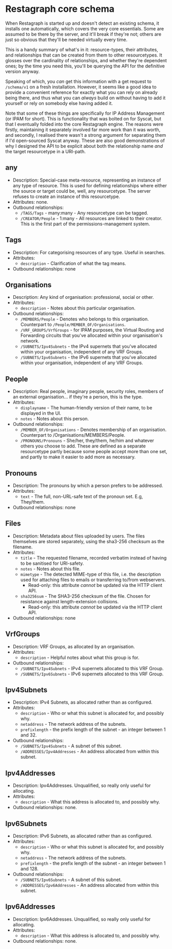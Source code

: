 # Restagraph core schema

When Restagraph is started up and doesn't detect an existing schema, it installs one automatically, which covers the very core essentials. Some are assumed to be there by the server, and it'll break if they're not; others are just so obvious that they'll be needed virtually every time.

This is a handy summary of what's in it: resource-types, their attributes, and relationships that can be created from them to other resourcetypes. It glosses over the cardinality of relationships, and whether they're dependent ones; by the time you need this, you'll be querying the API for the definitive version anyway.

Speaking of which, you _can_ get this information with a get request to `/schema/v1` on a fresh installation. However, it seems like a good idea to provide a convenient reference for exactly what you can rely on already being there, and thus what you can _always_ build on without having to add it yourself or rely on somebody else having added it.

Note that some of these things are specifically for IP Address Management (or IPAM for short). This is functionality that was bolted on for Syscat, but that I eventually folded into the core Restagraph engine. The reasons were firstly, maintaining it separately involved far more work than it was worth, and secondly, I realised there wasn't a strong argument for separating them if I'd open-sourced Syscat anyway. These are also good demonstrations of why I designed the API to be explicit about both the relationship name _and_ the target resourcetype in a URI-path.


## any

- Description: Special-case meta-resource, representing an instance of any type of resource. This is used for defining relationships where either the source or target could be, well, any resourcetype. The server refuses to create an instance of this resourcetype.
- Attributes: none.
- Outbound relationships:
    - `/TAGS/Tags` - many:many - Any resourcetype can be tagged.
    - `/CREATOR/People` - 1:many - All resources are linked to their creator. This is the first part of the permissions-management system.


## Tags

- Description: For categorising resources of any type. Useful in searches.
- Attributes:
    - `description` - Clarification of what the tag means.
- Outbound relationships: none


## Organisations

- Description: Any kind of organisation: professional, social or other.
- Attributes:
    - `description` - Notes about this particular organisation.
- Outbound relationships:
    - `/MEMBERS/People` - Denotes who belongs to this organisation. Counterpart to `/People/MEMBER_OF/Organisations`.
    - `/VRF_GROUPS/VrfGroups` - for IPAM purposes, the Virtual Routing and Forwarding circuits that you've allocated within your organisation's network.
    - `/SUBNETS/Ipv4Subnets` - the IPv4 supernets that you've allocated within your organisation, independent of any VRF Groups.
    - `/SUBNETS/Ipv6Subnets` - the IPv6 supernets that you've allocated within your organisation, independent of any VRF Groups.


## People

- Description: Real people, imaginary people, security roles, members of an external organisation... if they're a person, this is the type.
- Attributes:
    - `displayname` - The human-friendly version of their name, to be displayed in the UI.
    - `notes` - Notes about this person.
- Outbound relationships:
    - `/MEMBER_OF/Organisations` - Denotes membership of an organisation. Counterpart to /Organisations/MEMBERS/People.
    - `/PRONOUNS/Pronouns` - She/her, they/them, he/him and whatever others you choose to add. These are defined as a separate resourcetype partly because some people accept more than one set, and partly to make it easier to add more as necessary.


## Pronouns

- Description: The pronouns by which a person prefers to be addressed.
- Attributes:
    - `text` - The full, non-URL-safe text of the pronoun set. E.g, They/them.
- Outbound relationships: none


## Files

- Description: Metadata about files uploaded by users. The files themselves are stored separately, using the sha3-256 checksum as the filename.
- Attributes:
    - `title` - The requested filename, recorded verbatim instead of having to be sanitised for URI-safety.
    - `notes` - Notes about this file.
    - `mimetype` - The detected MIME-type of this file, i.e. the description used for attaching files to emails or transferring to/from webservers.
        - Read-only: this attribute _cannot_ be updated via the HTTP client API.
    - `sha3256sum` - The SHA3-256 checksum of the file. Chosen for resistance against length-extension collisions.
        - Read-only: this attribute _cannot_ be updated via the HTTP client API.
- Outbound relationships: none


## VrfGroups

- Description: VRF Groups, as allocated by an organisation.
- Attributes:
    - `description` - Helpful notes about what this group is for.
- Outbound relationships:
    - `/SUBNETS/Ipv4Subnets` - IPv4 supernets allocated to this VRF Group.
    - `/SUBNETS/Ipv6Subnets` - IPv6 supernets allocated to this VRF Group.


## Ipv4Subnets

- Description: IPv4 Subnets, as allocated rather than as configured.
- Attributes:
    - `description` - Who or what this subnet is allocated for, and possibly why.
    - `netaddress` - The network address of the subnets.
    - `prefixlength` - the prefix length of the subnet - an integer between 1 and 32.
- Outbound relationships:
    - `/SUBNETS/Ipv4Subnets` - A subnet of this subnet.
    - `/ADDRESSES/Ipv4Addresses` - An address allocated from within this subnet.


## Ipv4Addresses

- Description: Ipv4Addresses. Unqualified, so really only useful for allocating.
- Attributes:
    - `description` - What this address is allocated to, and possibly why.
- Outbound relationships: none.


## Ipv6Subnets

- Description: IPv6 Subnets, as allocated rather than as configured.
- Attributes:
    - `description` - Who or what this subnet is allocated for, and possibly why.
    - `netaddress` - The network address of the subnets.
    - `prefixlength` - the prefix length of the subnet - an integer between 1 and 128.
- Outbound relationships:
    - `/SUBNETS/Ipv6Subnets` - A subnet of this subnet.
    - `/ADDRESSES/Ipv6Addresses` - An address allocated from within this subnet.


## Ipv6Addresses

- Description: Ipv6Addresses. Unqualified, so really only useful for allocating.
- Attributes:
    - `description` - What this address is allocated to, and possibly why.
- Outbound relationships: none.

